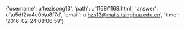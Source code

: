 {'username': u'hezisong13', 'path': u'1168/1168.html', 'answer': u'\u5df2\u4e0b\u8f7d', 'email': u'hzs13@mails.tsinghua.edu.cn', 'time': '2016-02-24:08:06:59'}
